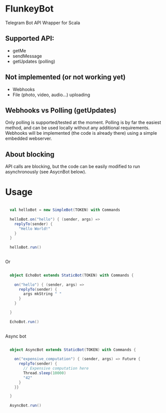 # FlunkeyBot
Telegram Bot API Wrapper for Scala

## Supported API:
  - getMe
  - sendMessage
  - getUpdates (polling)

## Not implemented (or not working yet)
  - Webhooks
  - File (photo, video, audio...) uploading

## Webhooks vs Polling (getUpdates)
Only polling is supported/tested at the moment. Polling is by far the easiest method, and can be used locally without any additional requirements.
Webhooks will be implemented (the code is already there) using a simple embedded webserver.

## About blocking
API calls are blocking, but the code can be easily modified to run asynchronously (see AsycnBot below).

# Usage

```scala

  val helloBot = new SimpleBot(TOKEN) with Commands
  
  helloBot.on("hello") { (sender, args) =>
    replyTo(sender) {
      "Hello World!"
    }
  }
  
  helloBot.run()
  
```

Or

```scala

  object EchoBot extends StaticBot(TOKEN) with Commands {
    
    on("hello") { (sender, args) =>
      replyTo(sender) {
      	args mkString " "
      }
    }

  }
  
  EchoBot.run()
  
```

Async bot

```scala

  object AsyncBot extends StaticBot(TOKEN) with Commands {
    
    on("expensive_computation") { (sender, args) => Future {
      replyTo(sender) {
      	// Expensive computation here
      	Thread.sleep(10000)
      	"42"
      }
    }}

  }
  
  AsyncBot.run()
  
```
